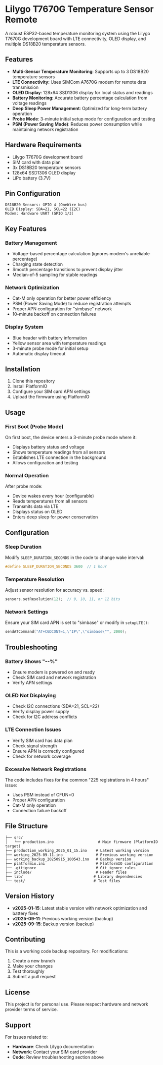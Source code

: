 # Lilygo T7670G Temperature Sensor Remote

A robust ESP32-based temperature monitoring system using the Lilygo T7670G development board with LTE connectivity, OLED display, and multiple DS18B20 temperature sensors.

## Features

- **Multi-Sensor Temperature Monitoring**: Supports up to 3 DS18B20 temperature sensors
- **LTE Connectivity**: Uses SIMCom A7670G modem for remote data transmission
- **OLED Display**: 128x64 SSD1306 display for local status and readings
- **Battery Monitoring**: Accurate battery percentage calculation from voltage readings
- **Deep Sleep Power Management**: Optimized for long-term battery operation
- **Probe Mode**: 3-minute initial setup mode for configuration and testing
- **PSM (Power Saving Mode)**: Reduces power consumption while maintaining network registration

## Hardware Requirements

- Lilygo T7670G development board
- SIM card with data plan
- 3x DS18B20 temperature sensors
- 128x64 SSD1306 OLED display
- LiPo battery (3.7V)

## Pin Configuration

```
DS18B20 Sensors: GPIO 4 (OneWire bus)
OLED Display: SDA=21, SCL=22 (I2C)
Modem: Hardware UART (GPIO 1/3)
```

## Key Features

### Battery Management
- Voltage-based percentage calculation (ignores modem's unreliable percentage)
- Charging state detection
- Smooth percentage transitions to prevent display jitter
- Median-of-5 sampling for stable readings

### Network Optimization
- Cat-M only operation for better power efficiency
- PSM (Power Saving Mode) to reduce registration attempts
- Proper APN configuration for "simbase" network
- 10-minute backoff on connection failures

### Display System
- Blue header with battery information
- Yellow sensor area with temperature readings
- 3-minute probe mode for initial setup
- Automatic display timeout

## Installation

1. Clone this repository
2. Install PlatformIO
3. Configure your SIM card APN settings
4. Upload the firmware using PlatformIO

## Usage

### First Boot (Probe Mode)
On first boot, the device enters a 3-minute probe mode where it:
- Displays battery status and voltage
- Shows temperature readings from all sensors
- Establishes LTE connection in the background
- Allows configuration and testing

### Normal Operation
After probe mode:
- Device wakes every hour (configurable)
- Reads temperatures from all sensors
- Transmits data via LTE
- Displays status on OLED
- Enters deep sleep for power conservation

## Configuration

### Sleep Duration
Modify `SLEEP_DURATION_SECONDS` in the code to change wake interval:
```cpp
#define SLEEP_DURATION_SECONDS 3600  // 1 hour
```

### Temperature Resolution
Adjust sensor resolution for accuracy vs. speed:
```cpp
sensors.setResolution(12);  // 9, 10, 11, or 12 bits
```

### Network Settings
Ensure your SIM card APN is set to "simbase" or modify in `setupLTE()`:
```cpp
sendATCommand("AT+CGDCONT=1,\"IP\",\"simbase\"", 2000);
```

## Troubleshooting

### Battery Shows "--%"
- Ensure modem is powered on and ready
- Check SIM card and network registration
- Verify APN settings

### OLED Not Displaying
- Check I2C connections (SDA=21, SCL=22)
- Verify display power supply
- Check for I2C address conflicts

### LTE Connection Issues
- Verify SIM card has data plan
- Check signal strength
- Ensure APN is correctly configured
- Check for network coverage

### Excessive Network Registrations
The code includes fixes for the common "225 registrations in 4 hours" issue:
- Uses PSM instead of CFUN=0
- Proper APN configuration
- Cat-M only operation
- Connection failure backoff

## File Structure

```
├── src/
│   └── production.ino                    # Main firmware (PlatformIO target)
├── production_working_2025_01_15.ino    # Latest working version
├── working_2025-09-11.ino               # Previous working version
├── working_backup_20250915_100543.ino   # Backup version
├── platformio.ini                       # PlatformIO configuration
├── .gitignore                           # Git ignore rules
├── include/                             # Header files
├── lib/                                # Library dependencies
└── test/                               # Test files
```

## Version History

- **v2025-01-15**: Latest stable version with network optimization and battery fixes
- **v2025-09-11**: Previous working version (backup)
- **v2025-09-15**: Backup version (backup)

## Contributing

This is a working code backup repository. For modifications:
1. Create a new branch
2. Make your changes
3. Test thoroughly
4. Submit a pull request

## License

This project is for personal use. Please respect hardware and network provider terms of service.

## Support

For issues related to:
- **Hardware**: Check Lilygo documentation
- **Network**: Contact your SIM card provider
- **Code**: Review troubleshooting section above
